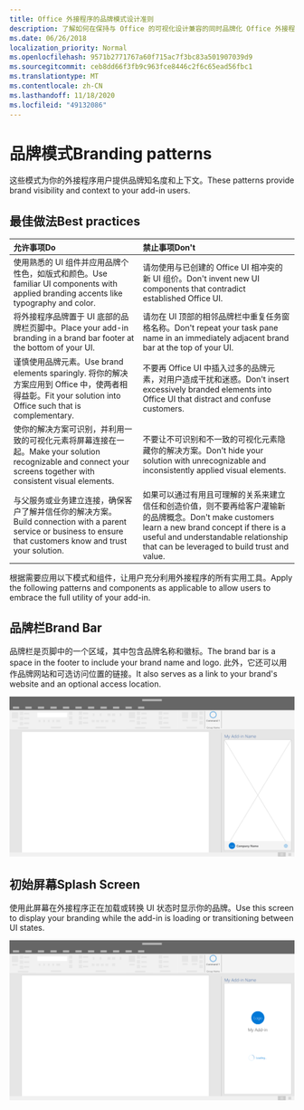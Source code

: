 ```yaml
---
title: Office 外接程序的品牌模式设计准则
description: 了解如何在保持与 Office 的可视化设计兼容的同时品牌化 Office 外接程序。
ms.date: 06/26/2018
localization_priority: Normal
ms.openlocfilehash: 9571b2771767a60f715ac7f3bc83a501907039d9
ms.sourcegitcommit: ceb8dd66f3fb9c963fce8446c2f6c65ead56fbc1
ms.translationtype: MT
ms.contentlocale: zh-CN
ms.lasthandoff: 11/18/2020
ms.locfileid: "49132086"
---
```

# <a name="branding-patterns"></a><span data-ttu-id="ba639-103">品牌模式</span><span class="sxs-lookup"><span data-stu-id="ba639-103">Branding patterns</span></span>

<span data-ttu-id="ba639-104">这些模式为你的外接程序用户提供品牌知名度和上下文。</span><span class="sxs-lookup"><span data-stu-id="ba639-104">These patterns provide brand visibility and context to your add-in users.</span></span>

## <a name="best-practices"></a><span data-ttu-id="ba639-105">最佳做法</span><span class="sxs-lookup"><span data-stu-id="ba639-105">Best practices</span></span>

|<span data-ttu-id="ba639-106">允许事项</span><span class="sxs-lookup"><span data-stu-id="ba639-106">Do</span></span> |<span data-ttu-id="ba639-107">禁止事项</span><span class="sxs-lookup"><span data-stu-id="ba639-107">Don't</span></span>|
|:---- |:----|
| <span data-ttu-id="ba639-108">使用熟悉的 UI 组件并应用品牌个性色，如版式和颜色。</span><span class="sxs-lookup"><span data-stu-id="ba639-108">Use familiar UI components with applied branding accents like typography and color.</span></span> | <span data-ttu-id="ba639-109">请勿使用与已创建的 Office UI 相冲突的新 UI 组价。</span><span class="sxs-lookup"><span data-stu-id="ba639-109">Don't invent new UI components that contradict established Office UI.</span></span> |
| <span data-ttu-id="ba639-110">将外接程序品牌置于 UI 底部的品牌栏页脚中。</span><span class="sxs-lookup"><span data-stu-id="ba639-110">Place your add-in branding in a brand bar footer at the bottom of your UI.</span></span> | <span data-ttu-id="ba639-111">请勿在 UI 顶部的相邻品牌栏中重复任务窗格名称。</span><span class="sxs-lookup"><span data-stu-id="ba639-111">Don't repeat your task pane name in an immediately adjacent brand bar at the top of your UI.</span></span> |
| <span data-ttu-id="ba639-112">谨慎使用品牌元素。</span><span class="sxs-lookup"><span data-stu-id="ba639-112">Use brand elements sparingly.</span></span> <span data-ttu-id="ba639-113">将你的解决方案应用到 Office 中，使两者相得益彰。</span><span class="sxs-lookup"><span data-stu-id="ba639-113">Fit your solution into Office such that is complementary.</span></span> | <span data-ttu-id="ba639-114">不要再 Office UI 中插入过多的品牌元素，对用户造成干扰和迷惑。</span><span class="sxs-lookup"><span data-stu-id="ba639-114">Don't insert excessively branded elements into Office UI that distract and confuse customers.</span></span> |
| <span data-ttu-id="ba639-115">使你的解决方案可识别，并利用一致的可视化元素将屏幕连接在一起。</span><span class="sxs-lookup"><span data-stu-id="ba639-115">Make your solution recognizable and connect your screens together with consistent visual elements.</span></span> | <span data-ttu-id="ba639-116">不要让不可识别和不一致的可视化元素隐藏你的解决方案。</span><span class="sxs-lookup"><span data-stu-id="ba639-116">Don't hide your solution with unrecognizable and inconsistently applied visual elements.</span></span> |
| <span data-ttu-id="ba639-117">与父服务或业务建立连接，确保客户了解并信任你的解决方案。</span><span class="sxs-lookup"><span data-stu-id="ba639-117">Build connection with a parent service or business to ensure that customers know and trust your solution.</span></span> | <span data-ttu-id="ba639-118">如果可以通过有用且可理解的关系来建立信任和创造价值，则不要再给客户灌输新的品牌概念。</span><span class="sxs-lookup"><span data-stu-id="ba639-118">Don't make customers learn a new brand concept if there is a useful and understandable relationship that can be leveraged to build trust and value.</span></span> |

<span data-ttu-id="ba639-119">根据需要应用以下模式和组件，让用户充分利用外接程序的所有实用工具。</span><span class="sxs-lookup"><span data-stu-id="ba639-119">Apply the following patterns and components as applicable to allow users to embrace the full utility of your add-in.</span></span>

## <a name="brand-bar"></a><span data-ttu-id="ba639-120">品牌栏</span><span class="sxs-lookup"><span data-stu-id="ba639-120">Brand Bar</span></span>

<span data-ttu-id="ba639-121">品牌栏是页脚中的一个区域，其中包含品牌名称和徽标。</span><span class="sxs-lookup"><span data-stu-id="ba639-121">The brand bar is a space in the footer to include your brand name and logo.</span></span> <span data-ttu-id="ba639-122">此外，它还可以用作品牌网站和可选访问位置的链接。</span><span class="sxs-lookup"><span data-stu-id="ba639-122">It also serves as a link to your brand's website and an optional access location.</span></span>

![在 Office 桌面应用程序的加载项任务窗格中显示的品牌栏](../images/add-in-brand-bar.png)

## <a name="splash-screen"></a><span data-ttu-id="ba639-124">初始屏幕</span><span class="sxs-lookup"><span data-stu-id="ba639-124">Splash Screen</span></span>

<span data-ttu-id="ba639-125">使用此屏幕在外接程序正在加载或转换 UI 状态时显示你的品牌。</span><span class="sxs-lookup"><span data-stu-id="ba639-125">Use this screen to display your branding while the add-in is loading or transitioning between UI states.</span></span>

![在 Office 桌面应用程序的加载项任务窗格中显示的启动屏幕的品牌](../images/add-in-splash-screen.png)
